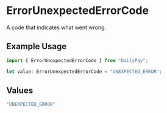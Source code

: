 # ErrorUnexpectedErrorCode

A code that indicates what went wrong.

## Example Usage

```typescript
import { ErrorUnexpectedErrorCode } from "DailyPay";

let value: ErrorUnexpectedErrorCode = "UNEXPECTED_ERROR";
```

## Values

```typescript
"UNEXPECTED_ERROR"
```